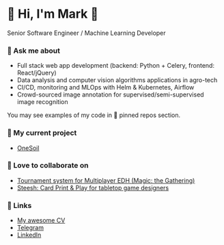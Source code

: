 # 👋 Hi, I'm Mark 👋 

Senior Software Engineer / Machine Learning Developer 

### 💬 Ask me about

 - Full stack web app development (backend: Python + Celery, frontend: React/jQuery)
 - Data analysis and computer vision algorithms applications in agro-tech
 - CI/CD, monitoring and MLOps with Helm & Kubernetes, Airflow
 - Crowd-sourced image annotation for supervised/semi-supervised image recognition

You may see examples of my code in 📌 pinned repos section.

### 🔭 My current project

 - [OneSoil](https://onesoil.ai/en)

### 🌱 Love to collaborate on

 - [Tournament system for Multiplayer EDH (Magic: the Gathering)](https://gitlab.com/marqueewinq/edh-pairings)
 - [Steesh: Card Print & Play for tabletop game designers](https://github.com/marqueewinq/steesh)

### 🦋 Links

 - [My awesome CV](https://marqueewinq.url.lol/cv)
 - [Telegram](https://t.me/marqueewinq)
 - [LinkedIn](https://www.linkedin.com/in/marqueewinq/)
